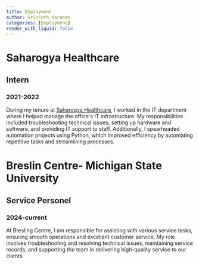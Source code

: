 ```yaml
---
title: Employment
author: Srisruth Karanam
categories: [Employment]
render_with_liquid: false
---
```


# Saharogya Healthcare

## Intern

### 2021-2022

During my tenure at [Saharogya Healthcare](https://saharogya.com/#/), I worked in the IT department where I helped manage the office's IT infrastructure. My responsibilities included troubleshooting technical issues, setting up hardware and software, and providing IT support to staff. Additionally, I spearheaded automation projects using Python, which improved efficiency by automating repetitive tasks and streamlining processes.


# Breslin Centre- Michigan State University

## Service Personel 

### 2024-current 

At Bresling Centre, I am responsible for assisting with various service tasks, ensuring smooth operations and excellent customer service. My role involves troubleshooting and resolving technical issues, maintaining service records, and supporting the team in delivering high-quality service to our clients.

